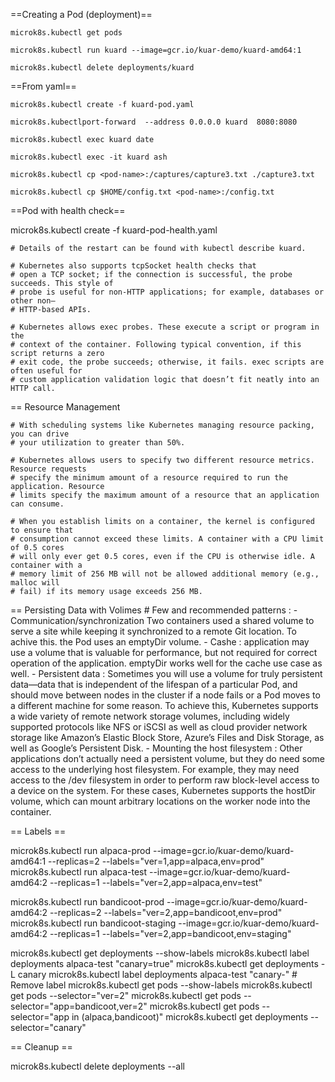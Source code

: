 ==Creating a Pod (deployment)==


    microk8s.kubectl get pods

    microk8s.kubectl run kuard --image=gcr.io/kuar-demo/kuard-amd64:1

    microk8s.kubectl delete deployments/kuard

==From yaml==

    microk8s.kubectl create -f kuard-pod.yaml

    microk8s.kubectlport-forward  --address 0.0.0.0 kuard  8080:8080

    microk8s.kubectl exec kuard date

    microk8s.kubectl exec -it kuard ash

    microk8s.kubectl cp <pod-name>:/captures/capture3.txt ./capture3.txt

    microk8s.kubectl cp $HOME/config.txt <pod-name>:/config.txt

==Pod with health check==

microk8s.kubectl create -f kuard-pod-health.yaml

    # Details of the restart can be found with kubectl describe kuard.

    # Kubernetes also supports tcpSocket health checks that
    # open a TCP socket; if the connection is successful, the probe succeeds. This style of
    # probe is useful for non-HTTP applications; for example, databases or other non–
    # HTTP-based APIs.

    # Kubernetes allows exec probes. These execute a script or program in the
    # context of the container. Following typical convention, if this script returns a zero
    # exit code, the probe succeeds; otherwise, it fails. exec scripts are often useful for
    # custom application validation logic that doesn’t fit neatly into an HTTP call.


== Resource Management

    # With scheduling systems like Kubernetes managing resource packing, you can drive
    # your utilization to greater than 50%.

    # Kubernetes allows users to specify two different resource metrics. Resource requests
    # specify the minimum amount of a resource required to run the application. Resource
    # limits specify the maximum amount of a resource that an application can consume.

    # When you establish limits on a container, the kernel is configured to ensure that
    # consumption cannot exceed these limits. A container with a CPU limit of 0.5 cores
    # will only ever get 0.5 cores, even if the CPU is otherwise idle. A container with a
    # memory limit of 256 MB will not be allowed additional memory (e.g., malloc will
    # fail) if its memory usage exceeds 256 MB.

 == Persisting Data with Volimes
    # Few and recommended patterns :
        - Communication/synchronization
            Two containers used a shared volume to serve a site while keeping it synchronized to a remote Git location.
            To achive this. the Pod uses an emptyDir volume.
        - Cashe :
            application may use a volume that is valuable for performance, but not required
            for correct operation of the application. 
            emptyDir works well for the cache use case as well.
        - Persistent data :
            Sometimes you will use a volume for truly persistent data—data that is independent
            of the lifespan of a particular Pod, and should move between nodes in the cluster if a
            node fails or a Pod moves to a different machine for some reason. To achieve this,
            Kubernetes supports a wide variety of remote network storage volumes, including
            widely supported protocols like NFS or iSCSI as well as cloud provider network
            storage like Amazon’s Elastic Block Store, Azure’s Files and Disk Storage, as well
            as Google’s Persistent Disk.
        - Mounting the host filesystem :
            Other applications don’t actually need a persistent volume, but they do need some
            access to the underlying host filesystem. For example, they may need access to the
            /dev filesystem in order to perform raw block-level access to a device on the system.
            For these cases, Kubernetes supports the hostDir volume, which can mount
            arbitrary locations on the worker node into the container.



== Labels ==

microk8s.kubectl run alpaca-prod --image=gcr.io/kuar-demo/kuard-amd64:1 --replicas=2 --labels="ver=1,app=alpaca,env=prod"
microk8s.kubectl run alpaca-test --image=gcr.io/kuar-demo/kuard-amd64:2 --replicas=1 --labels="ver=2,app=alpaca,env=test"

microk8s.kubectl run bandicoot-prod --image=gcr.io/kuar-demo/kuard-amd64:2 --replicas=2 --labels="ver=2,app=bandicoot,env=prod"
microk8s.kubectl run bandicoot-staging --image=gcr.io/kuar-demo/kuard-amd64:2 --replicas=1 --labels="ver=2,app=bandicoot,env=staging"

microk8s.kubectl get deployments --show-labels
microk8s.kubectl label deployments alpaca-test "canary=true"
microk8s.kubectl get deployments -L canary
microk8s.kubectl label deployments alpaca-test "canary-"  # Remove label
microk8s.kubectl get pods --show-labels
microk8s.kubectl get pods --selector="ver=2"
microk8s.kubectl get pods --selector="app=bandicoot,ver=2"
microk8s.kubectl get pods --selector="app in (alpaca,bandicoot)"
microk8s.kubectl get deployments --selector="canary"

== Cleanup ==

microk8s.kubectl delete deployments --all
